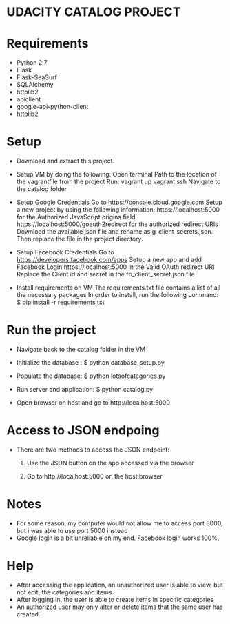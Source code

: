 # UDACITY CATALOG PROJECT

# Requirements 

 - Python 2.7
 - Flask
 - Flask-SeaSurf
 - SQLAlchemy
 - httplib2
 - apiclient
 - google-api-python-client
 - httplib2

# Setup 

 - Download and extract this project.
 - Setup VM by doing the following:
 	Open terminal
 	Path to the location of the vagrantfile from the project
 	Run:
 		vagrant up
 		vagrant ssh
 	Navigate to the catalog folder

 - Setup Google Credentials
 	Go to https://console.cloud.google.com
 	Setup a new project by using the following information:
 		https://localhost:5000 for the Authorized JavaScript origins field 
 		https://localhost:5000/goauth2redirect for the authorized redirect URIs
 		Download the available json file and rename as g_client_secrets.json. Then replace the file in the project directory.

 - Setup Facebook Credentials
 	Go to https://developers.facebook.com/apps 
 	Setup a new app and add Facebook Login
 		https://localhost:5000 in the Valid OAuth redirect URI	
 	Replace the Client id and secret in the fb_client_secret.json file

 - Install requirements on VM
 	The requirements.txt file contains a list of all the necessary packages
 	In order to install, run the following command:
 		$ pip install -r requirements.txt

# Run the project

 - Navigate back to the catalog folder in the VM

 - Initialize the database : 
		$ python database_setup.py

 - Populate the database: 
 		$ python lotsofcategories.py

 - Run server and application: 
 		$ python catalog.py

 - Open browser on host and go to http://localhost:5000

# Access to JSON endpoing

 - There are two methods to access the JSON endpoint:
 	1. Use the JSON button on the app accessed via the browser

 	2. Go to http://localhost:5000 on the host browser


# Notes

 - For some reason, my computer would not allow me to access port 8000, but i was able to use port 5000 instead
 - Google login is a bit unreliable on my end. Facebook login works 100%.

# Help

 - After accessing the application, an unauthorized user is able to view, but not edit, the categories and items
 - After logging in, the user is able to create items in specific categories
 - An authorized user may only alter or delete items that the same user has created.